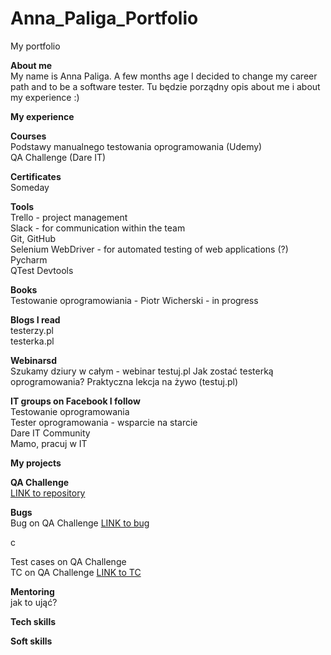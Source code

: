 # Anna_Paliga_Portfolio
My portfolio

<b>About me</b><br/>
My name is Anna Paliga. A few months age I decided to change my career path and to be a software tester. 
Tu będzie porządny opis about me i about my experience :)

<b>My experience</b>

<b>Courses</b><br/>
Podstawy manualnego testowania oprogramowania (Udemy)<br/>
QA Challenge (Dare IT)

<b>Certificates</b><br/>
Someday

<b>Tools</b><br/>
Trello - project management<br/>
Slack - for communication within the team<br/>
Git, GitHub<br/>
Selenium WebDriver - for automated testing of web applications (?)<br/>
Pycharm<br/>
QTest
Devtools

<b>Books</b><br/>
Testowanie oprogramowiania - Piotr Wicherski - in progress

<b>Blogs I read</b><br/>
testerzy.pl<br/>
testerka.pl

<b>Webinarsd</b><br/>
Szukamy dziury w całym - webinar testuj.pl
Jak zostać testerką oprogramowania? Praktyczna lekcja na żywo (testuj.pl)


<b>IT groups on Facebook I follow</b><br/>
Testowanie oprogramowania<br/>
Tester oprogramowania - wsparcie na starcie<br/>
Dare IT Community<br/>
Mamo, pracuj w IT

<b>My projects</b>

<b>QA Challenge </b><br/>
<a href="https://github.com/AniaaP/Challenge_portfolio_ania">LINK to repository</a> 

<b>Bugs</b> <br/>
Bug on QA Challenge <a href="https://docs.google.com/spreadsheets/d/1XtR-ROAgYJ0UTcxRvXpQ53ejJyDl8vz6JZhAnrp2OjI/edit?usp=sharing">LINK to bug</a> 

c

Test cases on QA Challenge<br/>
TC on QA Challenge <a href="https://docs.google.com/spreadsheets/d/1XtR-ROAgYJ0UTcxRvXpQ53ejJyDl8vz6JZhAnrp2OjI/edit?usp=sharing">LINK to TC</a> 

<b>Mentoring</b><br/>
jak to ująć?

<b>Tech skills</b><br/>

<b>Soft skills</b><br/>
